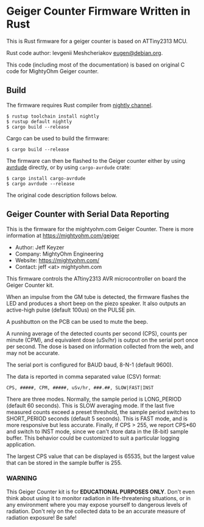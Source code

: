# Geiger Counter Firmware Written in Rust

This is Rust firmware for a geiger counter is based on ATTiny2313 MCU.

Rust code author: Ievgenii Meshcheriakov <eugen@debian.org>.

This code (including most of the documentation) is based on original C code
for MightyOhm Geiger counter.

## Build

The firmware requires Rust compiler from
[nightly channel](https://rust-lang.github.io/rustup/concepts/channels.html).

```
$ rustup toolchain install nightly
$ rustup default nightly
$ cargo build --release
```

Cargo can be used to build the firmware:

```
$ cargo build --release
```

The firmware can then be flashed to the Geiger counter either by using
[avrdude](https://www.nongnu.org/avrdude/) directly, or by using `cargo-avrdude`
crate:

```
$ cargo install cargo-avrdude
$ cargo avrdude --release
```

The original code description follows below.

## Geiger Counter with Serial Data Reporting

This is the firmware for the mightyohm.com Geiger Counter. There is more
information at https://mightyohm.com/geiger

* Author: Jeff Keyzer
* Company: MightyOhm Engineering
* Website: https://mightyohm.com/
* Contact: jeff \<at\> mightyohm.com

This firmware controls the ATtiny2313 AVR microcontroller on board the Geiger
Counter kit.

When an impulse from the GM tube is detected, the firmware flashes the LED and
produces a short beep on the piezo speaker. It also outputs an active-high pulse
(default 100us) on the PULSE pin.

A pushbutton on the PCB can be used to mute the beep.

A running average of the detected counts per second (CPS), counts per minute
(CPM), and equivalent dose (uSv/hr) is output on the serial port once per
second. The dose is based on information collected from the web, and may not be
accurate.

The serial port is configured for BAUD baud, 8-N-1 (default 9600).

The data is reported in comma separated value (CSV) format:

```
CPS, #####, CPM, #####, uSv/hr, ###.##, SLOW|FAST|INST
```

There are three modes. Normally, the sample period is LONG_PERIOD (default 60
seconds). This is SLOW averaging mode. If the last five measured counts exceed a
preset threshold, the sample period switches to SHORT_PERIOD seconds (default 5
seconds). This is FAST mode, and is more responsive but less accurate. Finally,
if CPS > 255, we report CPS*60 and switch to INST mode, since we can't store
data in the (8-bit) sample buffer. This behavior could be customized to suit a
particular logging application.

The largest CPS value that can be displayed is 65535, but the largest value that
can be stored in the sample buffer is 255.

### WARNING

This Geiger Counter kit is for **EDUCATIONAL PURPOSES ONLY**.  Don't even think
about using it to monitor radiation in life-threatening situations, or in any
environment where you may expose yourself to dangerous levels of radiation.
Don't rely on the collected data to be an accurate measure of radiation
exposure! Be safe!
